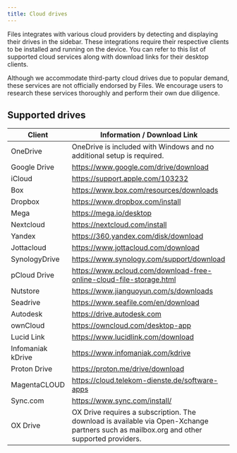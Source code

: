 ```yaml
---
title: Cloud drives
---
```


<script>
  import { InfoBar } from "fluent-svelte";
</script>


Files integrates with various cloud providers by detecting and displaying their drives in the sidebar. These integrations require their respective clients to be installed and running on the device. You can refer to this list of supported cloud services along with download links for their desktop clients.

<InfoBar title="Please Note" severity="caution">
  Although we accommodate third-party cloud drives due to popular demand, these services are not officially endorsed by Files. We encourage users to research these services thoroughly and perform their own due diligence.
</InfoBar>

## Supported drives

| Client           | Information / Download Link                                                                                                             |
|------------------|-----------------------------------------------------------------------------------------------------------------------------------------|
| OneDrive         | OneDrive is included with Windows and no additional setup is required.                                                                  |
| Google Drive     | https://www.google.com/drive/download                                                                                                   |
| iCloud           | https://support.apple.com/103232                                                                                                        |
| Box              | https://www.box.com/resources/downloads                                                                                                 |
| Dropbox          | https://www.dropbox.com/install                                                                                                         |
| Mega             | https://mega.io/desktop                                                                                                                 |
| Nextcloud        | https://nextcloud.com/install                                                                                                           |
| Yandex           | https://360.yandex.com/disk/download                                                                                                    |
| Jottacloud       | https://www.jottacloud.com/download                                                                                                     |
| SynologyDrive    | https://www.synology.com/support/download                                                                                               |
| pCloud Drive     | https://www.pcloud.com/download-free-online-cloud-file-storage.html                                                                     |
| Nutstore         | https://www.jianguoyun.com/s/downloads                                                                                                  |
| Seadrive         | https://www.seafile.com/en/download                                                                                                     |
| Autodesk         | https://drive.autodesk.com                                                                                                              |
| ownCloud         | https://owncloud.com/desktop-app                                                                                                        |
| Lucid Link       | https://www.lucidlink.com/download                                                                                                      |
| Infomaniak kDrive| https://www.infomaniak.com/kdrive                                                                                                       |
| Proton Drive     | https://proton.me/drive/download                                                                                                        |
| MagentaCLOUD     | https://cloud.telekom-dienste.de/software-apps                                                                                          |
| Sync.com         | https://www.sync.com/install/                                                                                                           |
| OX Drive         | OX Drive requires a subscription. The download is available via Open-Xchange partners such as mailbox.org and other supported providers.|
